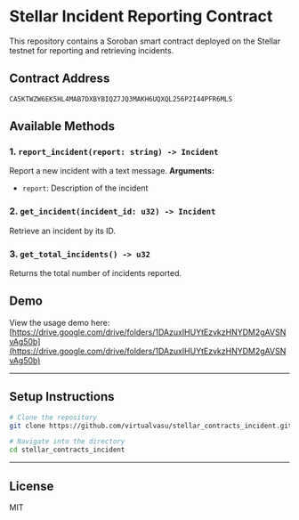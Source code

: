 # Stellar Incident Reporting Contract

This repository contains a Soroban smart contract deployed on the Stellar testnet for reporting and retrieving incidents.

## Contract Address

```
CA5KTWZW6EK5HL4MAB7DXBYBIQZ7JQ3MAKH6UQXQL256P2I44PFR6MLS
```

## Available Methods

### 1. `report_incident(report: string) -> Incident`

Report a new incident with a text message.
**Arguments:**

* `report`: Description of the incident

### 2. `get_incident(incident_id: u32) -> Incident`

Retrieve an incident by its ID.

### 3. `get_total_incidents() -> u32`

Returns the total number of incidents reported.

## Demo

View the usage demo here:
[https://drive.google.com/drive/folders/1DAzuxIHUYtEzvkzHNYDM2gAVSNvAg50b](https://drive.google.com/drive/folders/1DAzuxIHUYtEzvkzHNYDM2gAVSNvAg50b)

---

## Setup Instructions

```bash
# Clone the repository
git clone https://github.com/virtualvasu/stellar_contracts_incident.git

# Navigate into the directory
cd stellar_contracts_incident
```

---

## License

MIT
